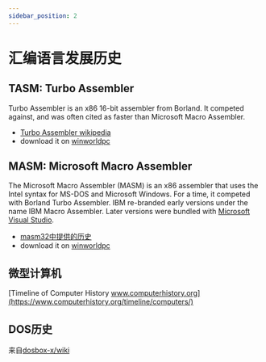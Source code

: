 ```yaml
---
sidebar_position: 2
---
```


# 汇编语言发展历史

## TASM: Turbo Assembler

Turbo Assembler is an x86 16-bit assembler from Borland. It competed against, and was often cited as faster than Microsoft Macro Assembler.

- [Turbo Assembler wikipedia](https://en.wikipedia.org/wiki/Turbo_Assembler)
- download it on [winworldpc](https://winworldpc.com/product/turbo-assembler/1x)


## MASM:  Microsoft Macro Assembler

The Microsoft Macro Assembler (MASM) is an x86 assembler that uses the Intel syntax for MS-DOS and Microsoft Windows. For a time, it competed with Borland Turbo Assembler. IBM re-branded early versions under the name IBM Macro Assembler. Later versions were bundled with [Microsoft Visual Studio](https://winworldpc.com/product/microsoft-visual-stu/97-5x).

- [masm32中提供的历史](http://www.masm32.com/history.htm)
- download it on [winworldpc](https://winworldpc.com/product/macro-assembler/1x)

## 微型计算机

[Timeline of Computer History www.computerhistory.org](https://www.computerhistory.org/timeline/computers/)

## DOS历史

来自[dosbox-x/wiki](https://github.com/joncampbell123/dosbox-x/wiki/Guide%3ADOS-Installation-in-DOSBox%E2%80%90X#dos-version-highlights)

